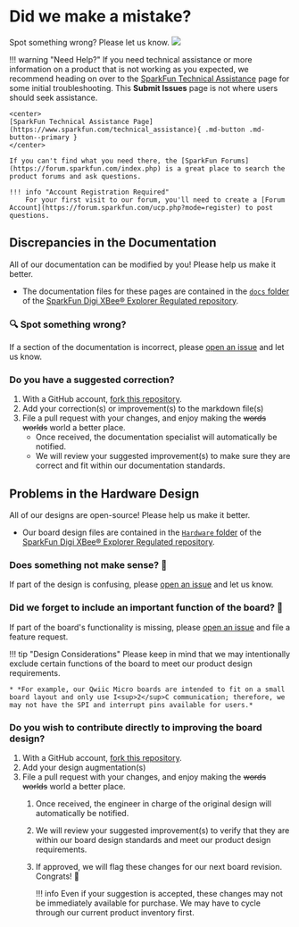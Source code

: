 # Did we make a mistake?

Spot something wrong? Please let us know. <a href="https://github.com/sparkfun/SparkFun_Digi_XBee_Regulated_Qwiic/issues" alt="Issues"><img src="https://img.shields.io/github/issues/sparkfun/SparkFun_Digi_XBee_Regulated_Qwiic.svg" /></a>

<!-- Technical Assistance Box -->
!!! warning "Need Help?"
    If you need technical assistance or more information on a product that is not working as you expected, we recommend heading on over to the [SparkFun Technical Assistance](https://www.sparkfun.com/technical_assistanc) page for some initial troubleshooting. This **Submit Issues** page is not where users should seek assistance.

    <center>
    [SparkFun Technical Assistance Page](https://www.sparkfun.com/technical_assistance){ .md-button .md-button--primary }
    </center>
    
    If you can't find what you need there, the [SparkFun Forums](https://forum.sparkfun.com/index.php) is a great place to search the product forums and ask questions.
    
    !!! info "Account Registration Required"
        For your first visit to our forum, you'll need to create a [Forum Account](https://forum.sparkfun.com/ucp.php?mode=register) to post questions.


## Discrepancies in the Documentation

All of our documentation can be modified by you! Please help us make it better.

* The documentation files for these pages are contained in the [`docs` folder](https://github.com/sparkfun/SparkFun_Digi_XBee_Regulated_Qwiic/tree/main/docs) of the [SparkFun Digi XBee® Explorer Regulated repository](https://github.com/sparkfun/SparkFun_Digi_XBee_Regulated_Qwiic).

### 🔍 Spot something wrong?

If a section of the documentation is incorrect, please [open an issue](https://github.com/sparkfun/SparkFun_Digi_XBee_Regulated_Qwiic/issues) and let us know.

### Do you have a suggested correction?

1. With a GitHub account, [fork this repository](https://github.com/sparkfun/SparkFun_Digi_XBee_Regulated_Qwiic/fork).
2. Add your correction(s) or improvement(s) to the markdown file(s)
3. File a pull request with your changes, and enjoy making the ~~words~~ ~~worlds~~ world a better place.
	* Once received, the documentation specialist will automatically be notified.
	* We will review your suggested improvement(s) to make sure they are correct and fit within our documentation standards.

## Problems in the Hardware Design

All of our designs are open-source! Please help us make it better.

* Our board design files are contained in the [`Hardware` folder](https://github.com/sparkfun/SparkFun_Digi_XBee_Regulated_Qwiic/tree/main/Hardware) of the [SparkFun Digi XBee® Explorer Regulated repository](https://github.com/sparkfun/SparkFun_Digi_XBee_Regulated_Qwiic).

### Does something not make sense? 🤔

If part of the design is confusing, please [open an issue](https://github.com/sparkfun/SparkFun_Digi_XBee_Regulated_Qwiic/issues) and let us know.

### Did we forget to include an important function of the board? 🤦

If part of the board's functionality is missing, please [open an issue](https://github.com/sparkfun/SparkFun_Digi_XBee_Regulated_Qwiic/issues) and file a feature request.

!!! tip "Design Considerations"
	Please keep in mind that we may intentionally exclude certain functions of the board to meet our product design requirements.
	
	* *For example, our Qwiic Micro boards are intended to fit on a small board layout and only use I<sup>2</sup>C communication; therefore, we may not have the SPI and interrupt pins available for users.*


### Do you wish to contribute directly to improving the board design?

1. With a GitHub account, [fork this repository](https://github.com/sparkfun/SparkFun_Digi_XBee_Regulated_Qwiic/fork).
2. Add your design augmentation(s)
3. File a pull request with your changes, and enjoy making the ~~words~~ ~~worlds~~ world a better place.
	1. Once received, the engineer in charge of the original design will automatically be notified.
	2. We will review your suggested improvement(s) to verify that they are within our board design standards and meet our product design requirements.
	3. If approved, we will flag these changes for our next board revision. Congrats! 🍻

		!!! info
			Even if your suggestion is accepted, these changes may not be immediately available for purchase. We may have to cycle through our current product inventory first.
